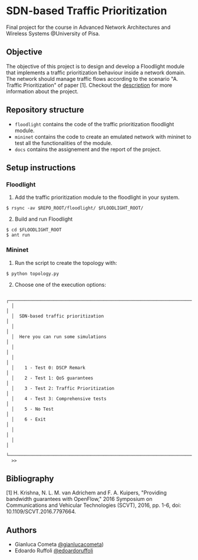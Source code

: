 # SDN-based Traffic Prioritization

Final project for the course in Advanced Network Architectures and Wireless 
Systems @University of Pisa.

## Objective
The objective of this project is to design and develop a Floodlight module that implements a traffic prioritization behaviour inside a network domain. The network should manage traffic flows according to the scenario "A. Traffic Prioritization" of paper [1]. 
Checkout the [description](assignment.pdf) for more information about the project.

## Repository structure
 - `floodlight` contains the code of the traffic prioritization floodlight module.
 - `mininet` contains the code to create an emulated network with mininet to test all the functionalities of the module. 
 - `docs` contains the assignement and the report of the project.
 
## Setup instructions

### Floodlight
1. Add the traffic prioritization module to the floodlight in your system.
```
$ rsync -av $REPO_ROOT/floodlight/ $FLOODLIGHT_ROOT/
```
2. Build and run Floodlight
```
$ cd $FLOODLIGHT_ROOT
$ ant run
```
### Mininet
1. Run the script to create the topology with:
```
$ python topology.py
```
2. Choose one of the execution options:
```
  ┌─────────────────────────────────────────────────────────────────────────┐
  │                                                                         │
  │  SDN-based traffic prioritization                                       │
  │                                                                         │
  │  Here you can run some simulations                                      │
  │                                                                         │
  │                                                                         │
  │    1 - Test 0: DSCP Remark                                              │
  │    2 - Test 1: QoS guarantees                                           │
  │    3 - Test 2: Traffic Prioritization                                   │
  │    4 - Test 3: Comprehensive tests                                      │
  │    5 - No Test                                                          │
  │    6 - Exit                                                             │
  │                                                                         │
  │                                                                         │
  └─────────────────────────────────────────────────────────────────────────┘
  >> 
```
 
 ## Bibliography
[1] H. Krishna, N. L. M. van Adrichem and F. A. Kuipers, "Providing bandwidth guarantees
with OpenFlow," 2016 Symposium on Communications and Vehicular Technologies (SCVT),
2016, pp. 1-6, doi: 10.1109/SCVT.2016.7797664.
 
 ## Authors
 - Gianluca Cometa [@gianlucacometa](https://github.com/gianlucacometa))
 - Edoardo Ruffoli [@edoardoruffoli](https://github.com/edoardoruffoli)
